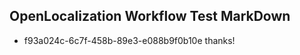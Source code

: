 ## OpenLocalization Workflow Test MarkDown
* f93a024c-6c7f-458b-89e3-e088b9f0b10e thanks!

<!--HONumber=Jul16_HO2-->


